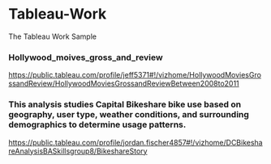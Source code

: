 # Tableau-Work
The Tableau Work Sample 
### Hollywood_moives_gross_and_review
https://public.tableau.com/profile/jeff5371#!/vizhome/HollywoodMoviesGrossandReview/HollywoodMoviesGrossandReviewBetween2008to2011


### This analysis studies Capital Bikeshare bike use based on geography, user type, weather conditions, and surrounding demographics to determine usage patterns.
https://public.tableau.com/profile/jordan.fischer4857#!/vizhome/DCBikeshareAnalysisBASkillsgroup8/BikeshareStory
